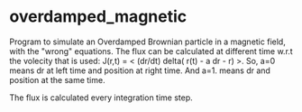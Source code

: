 # overdamped_magnetic

Program to simulate an Overdamped Brownian
particle in a magnetic field, with the 
"wrong" equations. The flux can be calculated
at different time w.r.t the volecity that is used:
J(r,t) = < (dr/dt) delta( r(t) - a dr - r) >.
So, a=0 means dr at left time and position at right time.
And a=1. means dr and position at the same time.


The flux is calculated every integration time step.




